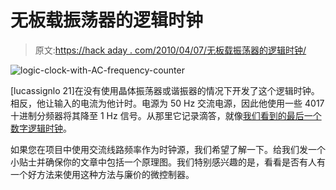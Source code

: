 # 无板载振荡器的逻辑时钟

> 原文:[https://hack aday . com/2010/04/07/无板载振荡器的逻辑时钟/](https://hackaday.com/2010/04/07/logic-clock-without-an-on-board-oscillator/)

![](../Images/e6f0a07fe57bb10e09f27b12f8551aea.png "logic-clock-with-AC-frequency-counter")

[lucassignlo 21]在没有使用晶体振荡器或谐振器的情况下开发了这个逻辑时钟。相反，他让输入的电流为他计时。电源为 50 Hz 交流电源，因此他使用一些 4017 十进制分频器将其降至 1 Hz 信号。从那里它记录滴答，就像[我们看到的最后一个数字逻辑时钟](http://hackaday.com/2010/04/03/clock-sans-microcontroller/)。

如果您在项目中使用交流线路频率作为时钟源，我们希望了解一下。给我们发一个小贴士并确保你的文章中包括一个原理图。我们特别感兴趣的是，看看是否有人有一个好方法来使用这种方法与廉价的微控制器。